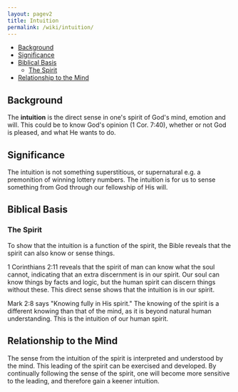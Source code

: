 ```yaml
---
layout: pagev2
title: Intuition
permalink: /wiki/intuition/
---
```

- [Background](#background)
- [Significance](#significance)
- [Biblical Basis](#biblical-basis)
  - [The Spirit](#the-spirit)
- [Relationship to the Mind](#relationship-to-the-mind)

## Background

The **intuition** is the direct sense in one's spirit of God's mind, emotion and will. This could be to know God's opinion (1 Cor. 7:40), whether or not God is pleased, and what He wants to do.

## Significance

The intuition is not something superstitious, or supernatural e.g. a premonition of winning lottery numbers. The intuition is for us to sense something from God through our fellowship of His will. 

## Biblical Basis

### The Spirit

To show that the intuition is a function of the spirit, the Bible reveals that the spirit can also know or sense things.

1 Corinthians 2:11 reveals that the spirit of man can know what the soul cannot, indicating that an extra discernment is in our spirit. Our soul can know things by facts and logic, but the human spirit can discern things without these. This direct sense shows that the intuition is in our spirit. 

Mark 2:8 says "Knowing fully in His spirit." The knowing of the spirit is a different knowing than that of the mind, as it is beyond natural human understanding. This is the intuition of our human spirit.

## Relationship to the Mind

The sense from the intuition of the spirit is interpreted and understood by the mind. This leading of the spirit can be exercised and developed. By continually following the sense of the spirit, one will become more sensitive to the leading, and therefore gain a keener intuition. 